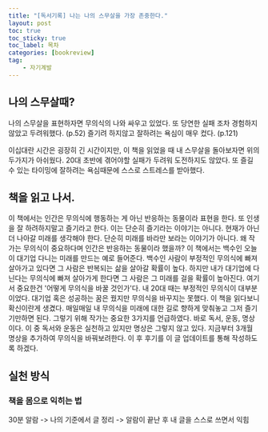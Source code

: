 ```yaml
---
title: "[독서기록] 나는 나의 스무살을 가장 존중한다."
layout: post
toc: true
toc_sticky: true
toc_label: 목차
categories: [bookreview]
tag:
    - 자기계발 
---
```


## 나의 스무살때?

나의 스무살을 표현하자면 무의식의 나와 싸우고 있었다. 
또 당연한 실패 조차 경험하지 않았고 두려워했다. (p.52)
즐기려 하지않고 잘하려는 욕심이 매우 컸다. (p.121)

이십대란 시간은 굉장히 긴 시간이지만, 이 책을 읽었을 때 내 스무살을 돌아보자면 위의 두가지가 아쉬웠다. 20대 초반에 겪어야할 실패가 두려워 도전하지도 않았다. 또 즐길 수 있는 타이밍에 잘하려는 욕심때문에 스스로 스트레스를 받아했다.

## 책을 읽고 나서.

이 책에서는 인간은 무의식에 행동하는 게 아닌 반응하는 동물이라 표현을 한다. 또 인생을 잘 하려하지말고 즐기라고 한다. 이는 단순히 즐기라는 이야기는 아니다. 현재가 아닌 더 나아갈 미래를 생각해야 한다. 단순히 미래를 바라만 보라는 이야기가 아니다. 왜 작가는 무의식이 중요하다며 인간은 반응하는 동물이라 했을까? 이 책에서는 백수인 오늘이 대기업 다니는 미래를 만드는 예로 들어준다. 백수인 사람이 부정적인 무의식에 빠져 살아가고 있다면 그 사람은 반복되는 삶을 살아갈 확률이 높다. 하지만 내가 대기업에 다닌다는 무의식에 빠져 살아가게 한다면 그 사람은 그 미래를 걸을 확률이 높아진다. 여기서 중요한건 '어떻게 무의식을 바꿀 것인가'다. 내 20대 때는 부정적인 무의식이 대부분이었다. 대기업 혹은 성공하는 꿈은 꿨지만 무의식을 바꾸지는 못했다. 이 책을 읽다보니 확신이란게 생겼다. 매일매일 내 무의식을 미래에 대한 길로 향하게 맞춰놓고 그저 즐기기만하면 된다. 그렇기 위해 작가는 중요한 3가지를 언급하였다. 바로 독서, 운동, 명상이다. 이 중 독서와 운동은 실천하고 있지만 명상은 그렇지 않고 있다. 지금부터 3개월 명상을 추가하여 무의식을 바꿔보려한다. 이 후 후기를 이 글 업데이트를 통해 작성하도록 하겠다.

## 실천 방식
### 책을 몸으로 익히는 법
30분 알람 -> 나의 기준에서 글 정리 -> 알람이 끝난 후 내 글을 스스로 쓰면서 익힘 